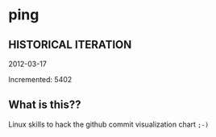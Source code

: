 # ping

## HISTORICAL ITERATION
2012-03-17

Incremented: 5402

## What is this?? 
Linux skills to hack the github commit visualization chart `;-)`
